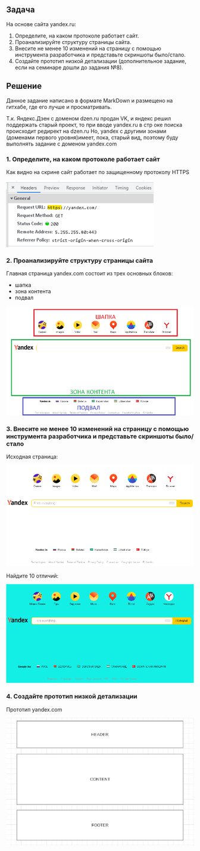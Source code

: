 ## Задача 
На основе сайта yandex.ru:
1. Определите, на каком протоколе работает сайт.
2. Проанализируйте структуру страницы сайта.
3. Внесите не менее 10 изменений на страницу с помощью инструмента разработчика и представьте скриншоты было/стало.
4. Создайте прототип низкой детализации (дополнительное задание, если на семинаре дошли до задания №8).

## Решение
Данное задание написано в формате MarkDown и размещено
на гитхабе, где его лучше и просматривать.

Т.к. Яндекс.Дзен с доменом dzen.ru продан VK, и яндекс решил поддержать старый проект, то при вводе yandex.ru в стр оке поиска происходит редирект на dzen.ru
Но, yandex с другими зонами (доменами первого уровня)имеет, пока, старый вид, поэтому буду выполнять задание с доменом yandex.com
### 1. Определите, на каком протоколе работает сайт
Как видно на скрине сайт работает по защищенному протоколу HTTPS

![yandex](img/01.png)

### 2. Проанализируйте структуру страницы сайта
Главная страница yandex.com состоит из трех основных блоков:
- шапка
- зона контента
- подвал

![strucure](img/02.png)

### 3. Внесите не менее 10 изменений на страницу с помощью инструмента разработчика и представьте скриншоты было/стало
Исходная страница:

![source](img/03.png)

Найдите 10 отличий:

![ten](img/04.png)

### 4. Создайте прототип низкой детализации
Прототип yandex.com

![prototype](img/05.png)
